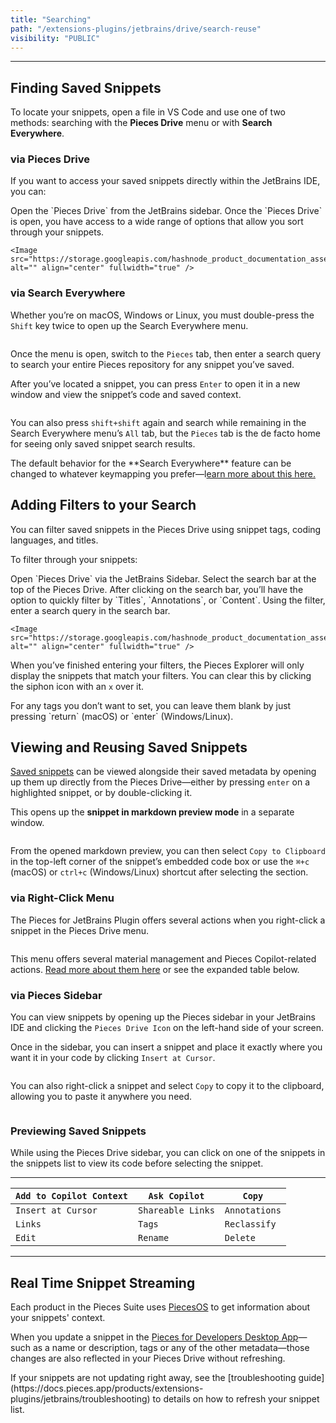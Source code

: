 ```yaml
---
title: "Searching"
path: "/extensions-plugins/jetbrains/drive/search-reuse"
visibility: "PUBLIC"
---
```

***

## Finding Saved Snippets

To locate your snippets, open a file in VS Code and use one of two methods: searching with the **Pieces Drive** menu or with **Search Everywhere**.

### via Pieces Drive

If you want to access your saved snippets directly within the JetBrains IDE, you can:

<Steps>
  <Step title="Locate Pieces Drive">
    Open the `Pieces Drive` from the JetBrains sidebar.
  </Step>

  <Step title="Filter, Search, and Explore">
    Once the `Pieces Drive` is open, you have access to a wide range of options that allow you sort through your snippets.

    <Image src="https://storage.googleapis.com/hashnode_product_documentation_assets/jetbrains_plugin_assets/jetbrains_plugin_assets/using_snippets/search_and_reuse/searching_snippets_drive.gif" alt="" align="center" fullwidth="true" />
  </Step>
</Steps>

### via Search Everywhere

Whether you’re on macOS, Windows or Linux, you must double-press the `Shift` key twice to open up the Search Everywhere menu.

<Image src="https://cdn.hashnode.com/res/hashnode/image/upload/v1731514495750/53039e6c-1199-4879-8b92-40cc02a20a71.png" alt="" align="center" fullwidth="true" />

Once the menu is open, switch to the `Pieces` tab, then enter a search query to search your entire Pieces repository for any snippet you’ve saved.

After you’ve located a snippet, you can press `Enter` to open it in a new window and view the snippet’s code and saved context.

<Image src="https://storage.googleapis.com/hashnode_product_documentation_assets/jetbrains_plugin_assets/jetbrains_plugin_assets/using_snippets/search_and_reuse/searching_for_snippet.gif" alt="" align="center" fullwidth="true" />

You can also press `shift+shift` again and search while remaining in the Search Everywhere menu’s `All` tab, but the `Pieces` tab is the de facto home for seeing only saved snippet search results.

<Callout type="info">
  The default behavior for the **Search Everywhere** feature can be changed to whatever keymapping you prefer—l<a target="_blank" href="https://docs.pieces.app/products/extensions-plugins/jetbrains/commands">earn more about this here.</a>
</Callout>

## Adding Filters to your Search

You can filter saved snippets in the Pieces Drive using snippet tags, coding languages, and titles.

To filter through your snippets:

<Steps>
  <Step title="Open Pieces Drive">
    Open `Pieces Drive` via the JetBrains Sidebar.
  </Step>

  <Step title="Select the Search Bar">
    Select the search bar at the top of the Pieces Drive.
  </Step>

  <Step title="Choose the Filter Option">
    After clicking on the search bar, you’ll have the option to quickly filter by `Titles`, `Annotations`, or `Content`.
  </Step>

  <Step title="Enter your Query">
    Using the filter, enter a search query in the search bar.

    <Image src="https://storage.googleapis.com/hashnode_product_documentation_assets/jetbrains_plugin_assets/jetbrains_plugin_assets/using_snippets/search_and_reuse/filtering_snippets.gif" alt="" align="center" fullwidth="true" />
  </Step>
</Steps>

When you’ve finished entering your filters, the Pieces Explorer will only display the snippets that match your filters. You can clear this by clicking the siphon icon with an `x` over it.

<Callout type="tip">
  For any tags you don’t want to set, you can leave them blank by just pressing `return` (macOS) or `enter` (Windows/Linux).
</Callout>

## Viewing and Reusing Saved Snippets

[Saved snippets](https://docs.pieces.app/products/extensions-plugins/jetbrains/drive/save-snippets) can be viewed alongside their saved metadata by opening up them up directly from the Pieces Drive—either by pressing `enter` on a highlighted snippet, or by double-clicking it.

This opens up the **snippet in markdown preview mode** in a separate window.

<Image src="https://cdn.hashnode.com/res/hashnode/image/upload/v1731947059537/0d388dec-e373-4bf4-9ec8-4a8b9dcc9246.png" alt="" align="center" fullwidth="true" />

From the opened markdown preview, you can then select `Copy to Clipboard` in the top-left corner of the snippet’s embedded code box or use the `⌘+c` (macOS) or `ctrl+c` (Windows/Linux) shortcut after selecting the section.

### via Right-Click Menu

The Pieces for JetBrains Plugin offers several actions when you right-click a snippet in the Pieces Drive menu.

<Image src="https://storage.googleapis.com/hashnode_product_documentation_assets/jetbrains_plugin_assets/jetbrains_plugin_assets/using_snippets/search_and_reuse/pieces_drive_right_click.png" alt="" align="center" fullwidth="true" />

This menu offers several material management and Pieces Copilot-related actions. [Read more about them here](https://docs.pieces.app/products/extensions-plugins/jetbrains/drive/edit-update#actions-from-the-editing-view) or see the expanded table below.

### via Pieces Sidebar

You can view snippets by opening up the Pieces sidebar in your JetBrains IDE and clicking the `Pieces Drive Icon` on the left-hand side of your screen.

Once in the sidebar, you can insert a snippet and place it exactly where you want it in your code by clicking `Insert at Cursor`.

<Image src="https://storage.googleapis.com/hashnode_product_documentation_assets/jetbrains_plugin_assets/jetbrains_plugin_assets/using_snippets/search_and_reuse/copy_to_clipboard_drive.png" alt="" align="center" fullwidth="true" />

You can also right-click a snippet and select `Copy` to copy it to the clipboard, allowing you to paste it anywhere you need.

<Image src="https://storage.googleapis.com/hashnode_product_documentation_assets/jetbrains_plugin_assets/jetbrains_plugin_assets/using_snippets/search_and_reuse/copy_to_clipboard_drive.png" alt="" align="center" fullwidth="true" />

### Previewing Saved Snippets

While using the Pieces Drive sidebar, you can click on one of the snippets in the snippets list to view its code before selecting the snippet.

***

| `Add to Copilot Context` | `Ask Copilot`     | `Copy`        |
| ------------------------ | ----------------- | ------------- |
| `Insert at Cursor`       | `Shareable Links` | `Annotations` |
| `Links`                  | `Tags`            | `Reclassify`  |
| `Edit`                   | `Rename`          | `Delete`      |

***

## Real Time Snippet Streaming[​](https://docs.pieces.app/extensions-plugins/jetbrains#real-time-snippet-streaming)

Each product in the Pieces Suite uses [PiecesOS](https://docs.pieces.app/products/core-dependencies/pieces-os) to get information about your snippets' context.

When you update a snippet in the [Pieces for Developers Desktop App](https://docs.pieces.app/products/desktop)—such as a name or description, tags or any of the other metadata—those changes are also reflected in your Pieces Drive without refreshing.

<Callout type="tip">
  If your snippets are not updating right away, see the [troubleshooting guide](https://docs.pieces.app/products/extensions-plugins/jetbrains/troubleshooting) to details on how to refresh your snippet list.
</Callout>
